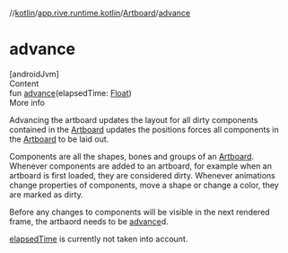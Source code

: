 //[kotlin](../../../index.md)/[app.rive.runtime.kotlin](../index.md)/[Artboard](index.md)/[advance](advance.md)



# advance  
[androidJvm]  
Content  
fun [advance](advance.md)(elapsedTime: [Float](https://kotlinlang.org/api/latest/jvm/stdlib/kotlin/-float/index.html))  
More info  


Advancing the artboard updates the layout for all dirty components contained in the [Artboard](index.md) updates the positions forces all components in the [Artboard](index.md) to be laid out.



Components are all the shapes, bones and groups of an [Artboard](index.md). Whenever components are added to an artboard, for example when an artboard is first loaded, they are considered dirty. Whenever animations change properties of components, move a shape or change a color, they are marked as dirty.



Before any changes to components will be visible in the next rendered frame, the artbaord needs to be [advance](advance.md)d.



[elapsedTime](advance.md) is currently not taken into account.

  



